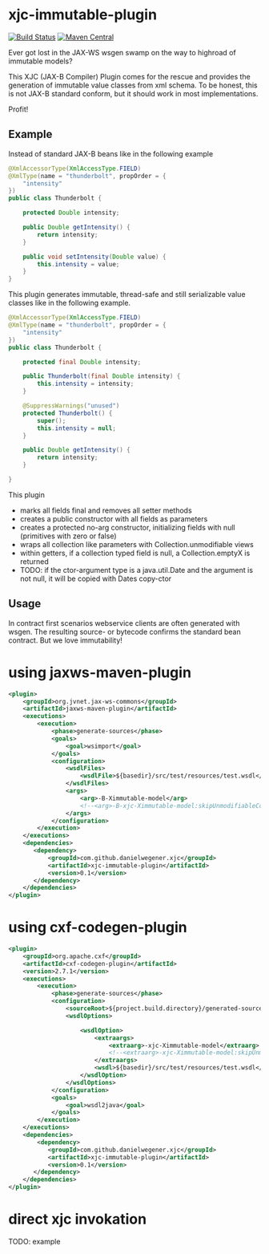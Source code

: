 xjc-immutable-plugin
====================

[![Build Status](https://secure.travis-ci.org/danielwegener/xjc-immutable-plugin.png)](https://travis-ci.org/danielwegener/xjc-immutable-plugin)
[![Maven Central](https://maven-badges.herokuapp.com/maven-central/com.github.danielwegener.xjc/xjc-immutable-plugin/badge.svg)](https://maven-badges.herokuapp.com/maven-central/com.github.danielwegener.xjc/xjc-immutable-plugin)

Ever got lost in the JAX-WS wsgen swamp on the way to highroad of immutable models?

This XJC (JAX-B Compiler) Plugin comes for the rescue and provides the generation of
immutable value classes from xml schema. To be honest, this is not JAX-B
standard conform, but it should work in most implementations.

Profit!

Example
---------------------
Instead of standard JAX-B beans like in the following example
```java
@XmlAccessorType(XmlAccessType.FIELD)
@XmlType(name = "thunderbolt", propOrder = {
    "intensity"
})
public class Thunderbolt {

    protected Double intensity;

    public Double getIntensity() {
        return intensity;
    }

    public void setIntensity(Double value) {
        this.intensity = value;
    }
}
```

This plugin generates immutable, thread-safe and still serializable value classes like in the following example.
```java
@XmlAccessorType(XmlAccessType.FIELD)
@XmlType(name = "thunderbolt", propOrder = {
    "intensity"
})
public class Thunderbolt {

    protected final Double intensity;

    public Thunderbolt(final Double intensity) {
        this.intensity = intensity;
    }

    @SuppressWarnings("unused")
    protected Thunderbolt() {
        super();
        this.intensity = null;
    }

    public Double getIntensity() {
        return intensity;
    }

}
```

This plugin
- marks all fields final and removes all setter methods
- creates a public constructor with all fields as parameters
- creates a protected no-arg constructor, initializing fields with null (primitives with zero or false)
- wraps all collection like parameters with Collection.unmodifiable views
- within getters, if a collection typed field is null, a Collection.emptyX is returned
- TODO: if the ctor-argument type is a java.util.Date and the argument is not null, it will be copied with Dates copy-ctor

Usage
---------------------

In contract first scenarios webservice clients are often generated with wsgen. The resulting source- or bytecode
confirms the standard bean contract. But we love immutability!

# using jaxws-maven-plugin
```xml
<plugin>
    <groupId>org.jvnet.jax-ws-commons</groupId>
    <artifactId>jaxws-maven-plugin</artifactId>
    <executions>
        <execution>
            <phase>generate-sources</phase>
            <goals>
                <goal>wsimport</goal>
            </goals>
            <configuration>
                <wsdlFiles>
                    <wsdlFile>${basedir}/src/test/resources/test.wsdl</wsdlFile>
                </wsdlFiles>
                <args>
                    <arg>-B-Ximmutable-model</arg>
                    <!--<arg>-B-xjc-Ximmutable-model:skipUnmodifiableCollections</arg>-->
                </args>
            </configuration>
        </execution>
    </executions>
    <dependencies>
       <dependency>
           <groupId>com.github.danielwegener.xjc</groupId>
           <artifactId>xjc-immutable-plugin</artifactId>
           <version>0.1</version>
       </dependency>
    </dependencies>
</plugin>
```

# using cxf-codegen-plugin

```xml
<plugin>
    <groupId>org.apache.cxf</groupId>
    <artifactId>cxf-codegen-plugin</artifactId>
    <version>2.7.1</version>
    <executions>
        <execution>
            <phase>generate-sources</phase>
            <configuration>
                <sourceRoot>${project.build.directory}/generated-sources/cxf</sourceRoot>
                <wsdlOptions>

                    <wsdlOption>
                        <extraargs>
                            <extraarg>-xjc-Ximmutable-model</extraarg>
                            <!--<extraarg>-xjc-Ximmutable-model:skipUnmodifiableCollections</extraarg>-->
                        </extraargs>
                        <wsdl>${basedir}/src/test/resources/test.wsdl</wsdl>
                    </wsdlOption>
                </wsdlOptions>
            </configuration>
            <goals>
                <goal>wsdl2java</goal>
            </goals>
        </execution>
    </executions>
    <dependencies>
        <dependency>
           <groupId>com.github.danielwegener.xjc</groupId>
           <artifactId>xjc-immutable-plugin</artifactId>
           <version>0.1</version>
       </dependency>
    </dependencies>
</plugin>
```

# direct xjc invokation

TODO: example
